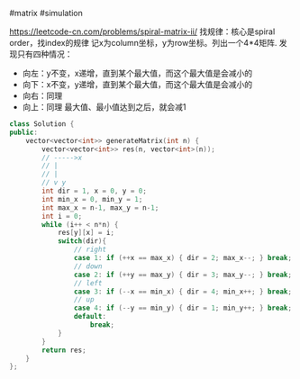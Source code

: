 #matrix
#simulation

https://leetcode-cn.com/problems/spiral-matrix-ii/
找规律：核心是spiral order，找index的规律
记x为column坐标，y为row坐标。列出一个4\*4矩阵. 发现只有四种情况：
- 向左：y不变，x递增，直到某个最大值，而这个最大值是会减小的
- 向下：x不变，y递增，直到某个最大值，而这个最大值是会减小的
- 向右：同理
- 向上：同理
最大值、最小值达到之后，就会减1
```cpp
class Solution {
public:
    vector<vector<int>> generateMatrix(int n) {
        vector<vector<int>> res(n, vector<int>(n));
        // ----->x
        // |
        // |
        // v y
        int dir = 1, x = 0, y = 0;
        int min_x = 0, min_y = 1;
        int max_x = n-1, max_y = n-1;
        int i = 0;
        while (i++ < n*n) {
            res[y][x] = i;
            switch(dir){
                // right
                case 1: if (++x == max_x) { dir = 2; max_x--; } break;
                // down
                case 2: if (++y == max_y) { dir = 3; max_y--; } break;
                // left
                case 3: if (--x == min_x) { dir = 4; min_x++; } break;
                // up
                case 4: if (--y == min_y) { dir = 1; min_y++; } break;
                default:
                    break;
            }
        }
        return res;
    }
};
```